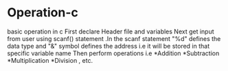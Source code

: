 # Operation-c
basic operation in c
First declare Header file and variables
Next get input from user using scanf() statement .In the scanf statement "%d" defines the data type and "&" symbol defines the address i.e it will be stored in that specific variable name
Then perform operations i.e *Addition
                            *Subtraction
                            *Multiplication
                            *Division , etc.
